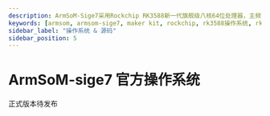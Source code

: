 ```yaml
---
description: ArmSoM-Sige7采用Rockchip RK3588新一代旗舰级八核64位处理器，主频高达2.4GHz，6 TOPS算力NPU，最大可配32GB大内存。支持8K视频编解码，拥有丰富的接口，支持双2.5G网口、WiFi6 & BT5和多种视频输出。
keywords: [armsom, armsom-sige7, maker kit, rockchip, rk3588操作系统, rk3588源码]
sidebar_label: "操作系统 & 源码"
sidebar_position: 5
---
```


# ArmSoM-sige7 官方操作系统

正式版本待发布